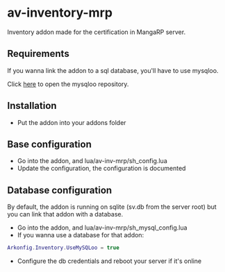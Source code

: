 # av-inventory-mrp
Inventory addon made for the certification in MangaRP server.

## Requirements
If you wanna link the addon to a sql database, you'll have to use mysqloo.

Click [here](https://github.com/FredyH/MySQLOO) to open the mysqloo repository.

## Installation
- Put the addon into your addons folder

## Base configuration
- Go into the addon, and lua/av-inv-mrp/sh_config.lua
- Update the configuration, the configuration is documented

## Database configuration
By default, the addon is running on sqlite (sv.db from the server root) but you can link that addon with a database.
- Go into the addon, and lua/av-inv-mrp/sh_mysql_config.lua
- If you wanna use a database for that addon:
```lua
Arkonfig.Inventory.UseMySQLoo = true
```
- Configure the db credentials and reboot your server if it's online